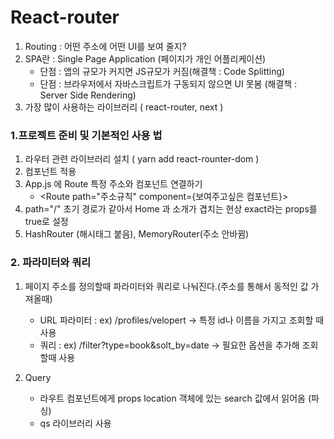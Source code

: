 # React-router

1. Routing : 어떤 주소에 어떤 UI를 보여 줄지?
2. SPA란 : Single Page Application (페이지가 개인 어플리케이션)
    - 단점 : 앱의 규모가 커지면 JS규모가 커짐(해결책 : Code Splitting)
    - 단점 : 브라우저에서 자바스크립트가 구동되지 않으면 UI 못봄 (해결책 : Server Side Rendering)
3. 가장 많이 사용하는 라이브러리 ( react-router, next )

### 1.프로젝트 준비 및 기본적인 사용 법

1. 라우터 관련 라이브러리 설치 ( yarn add react-rounter-dom )
2. <BrowserRouter> 컴포넌트 적용
3. App.js 에 Route 특정 주소와 컴포넌트 연결하기
    - <Route path="주소규칙" component={보여주고싶은 컴포넌트}>
4. path="/" 초기 경로가 같아서 Home 과 소개가 겹치는 현상 exact라는 props를 true로 설정
5. HashRouter (해시태그 붙음), MemoryRouter(주소 안바뀜)

### 2. 파라미터와 쿼리

1. 페이지 주소를 정의할때 파라미터와 쿼리로 나눠진다.(주소를 통해서 동적인 값 가져올때)

    - URL 파라미터 : ex) /profiles/velopert -> 특정 id나 이름을 가지고 조회할 때 사용
    - 쿼리 : ex) /filter?type=book&solt_by=date -> 필요한 옵션을 추가해 조회할때 사용

2. Query
    - 라우트 컴포넌트에게 props location 객체에 있는 search 값에서 읽어옴 (파싱)
    - qs 라이브러리 사용
